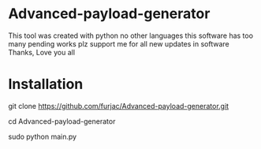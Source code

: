 # Advanced-payload-generator
This tool was created with python no other languages this software has too many pending works plz support me for all new updates in software Thanks, Love you all


# Installation
git clone https://github.com/furjac/Advanced-payload-generator.git

cd Advanced-payload-generator

sudo python main.py
